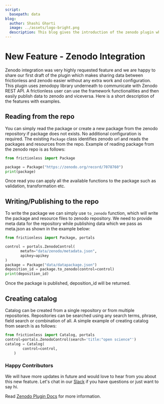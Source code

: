 ```yaml
---
script:
  basepath: data
blog:
  author: Shashi Gharti
  image: ../assets/logo-bright.png
  description: This blog gives the introduction of the zenodo plugin which helps to easily read data from and write data to Zenodo.
---
```


# New Feature - Zenodo Integration

Zenodo integration was very highly requested feature and we are happy to share our first draft of the plugin which makes sharing data between frictionless and zenodo easier without any extra work and configuration. This plugin uses zenodopy library underneath to communicate with Zenodo REST API. A frictionless user can use the framework functionalities and then easily publish data to zenodo and viceversa. Here is a short description of the features with examples.

## Reading from the repo

You can simply read the package or create a new package from the zenodo repository if package does not exists. No additional configuration is required. The existing ```Package``` class identifies zenodo url and reads the packages and resources from the repo. Example of reading package from the zenodo repo is as follows:

```python tabs=Python 
from frictionless import Package

package = Package("https://zenodo.org/record/7078760")
print(package)
```

Once read you can apply all the available functions to the package such as validation, transformation etc.

## Writing/Publishing to the repo

To write the package we can simply use ```to_zenodo``` function, which will write the package and resource files to zenodo repository. We need to provide meta data for the repository while publishing data which we pass as meta.json as shown in the example below:

```python tabs=Python 
from frictionless import Package, portals

control = portals.ZenodoControl(
       metafn="data/zenodo/metadata.json",
       apikey=apikey  
)
package = Package("data/datapackage.json")
deposition_id = package.to_zenodo(control=control)
print(deposition_id)

```
Once the package is published, deposition_id will be returned.

## Creating catalog

Catalog can be created from a single repository or from multiple repositories. Repositories can be searched using any search terms, phrase, field search or combination of all. A simple example of creating catalog from search is as follows:

```python tabs=Python 
from frictionless import Catalog, portals
control=portals.ZenodoControl(search='title:"open science"')
catalog = Catalog(
        control=control,
    )
```


### Happy Contributors

We will have more updates in future and would love to hear from you about this new feature. Let's chat in our [Slack](https://join.slack.com/t/frictionlessdata/shared_invite/zt-17kpbffnm-tRfDW_wJgOw8tJVLvZTrBg) if you have questions or just want to say hi.

Read [Zenodo Plugin Docs](../../docs/portals/zenodo.html) for more information.
